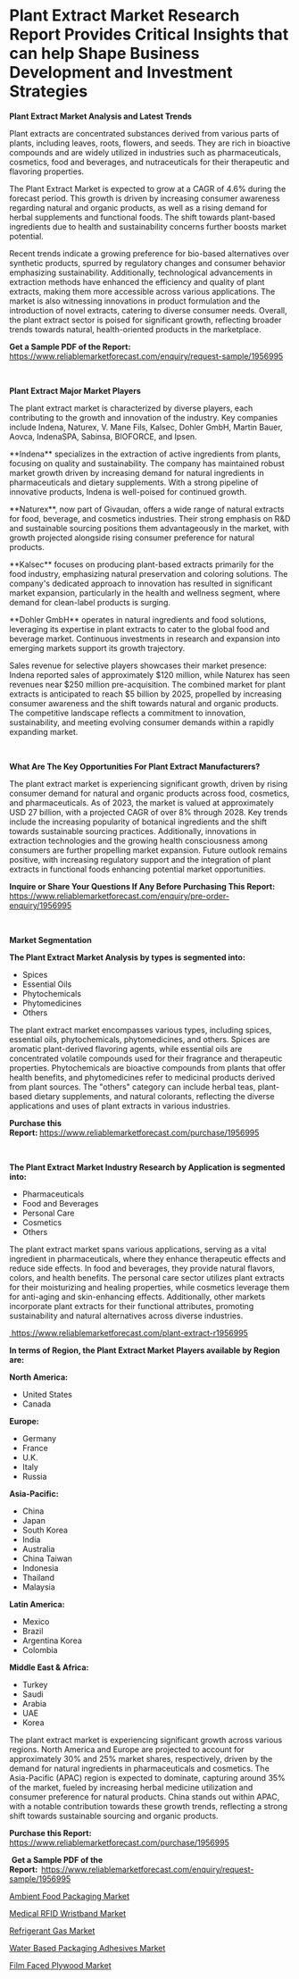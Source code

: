 <p><h1>Plant Extract Market Research Report Provides Critical Insights that can help Shape Business Development and Investment Strategies</h1></p><p><strong>Plant Extract Market Analysis and Latest Trends</strong></p>
<p><p>Plant extracts are concentrated substances derived from various parts of plants, including leaves, roots, flowers, and seeds. They are rich in bioactive compounds and are widely utilized in industries such as pharmaceuticals, cosmetics, food and beverages, and nutraceuticals for their therapeutic and flavoring properties.</p><p>The Plant Extract Market is expected to grow at a CAGR of 4.6% during the forecast period. This growth is driven by increasing consumer awareness regarding natural and organic products, as well as a rising demand for herbal supplements and functional foods. The shift towards plant-based ingredients due to health and sustainability concerns further boosts market potential. </p><p>Recent trends indicate a growing preference for bio-based alternatives over synthetic products, spurred by regulatory changes and consumer behavior emphasizing sustainability. Additionally, technological advancements in extraction methods have enhanced the efficiency and quality of plant extracts, making them more accessible across various applications. The market is also witnessing innovations in product formulation and the introduction of novel extracts, catering to diverse consumer needs. Overall, the plant extract sector is poised for significant growth, reflecting broader trends towards natural, health-oriented products in the marketplace.</p></p>
<p><strong>Get a Sample PDF of the Report:&nbsp;</strong> <a href="https://www.reliablemarketforecast.com/enquiry/request-sample/1956995?utm_campaign=1129&utm_medium=2&utm_source=Github&utm_content=ia&utm_term=07112024&utm_id=plant-extract">https://www.reliablemarketforecast.com/enquiry/request-sample/1956995</a></p>
<p>&nbsp;</p>
<p><strong>Plant Extract Major Market Players</strong></p>
<p><p>The plant extract market is characterized by diverse players, each contributing to the growth and innovation of the industry. Key companies include Indena, Naturex, V. Mane Fils, Kalsec, Dohler GmbH, Martin Bauer, Aovca, IndenaSPA, Sabinsa, BIOFORCE, and Ipsen.</p><p>**Indena** specializes in the extraction of active ingredients from plants, focusing on quality and sustainability. The company has maintained robust market growth driven by increasing demand for natural ingredients in pharmaceuticals and dietary supplements. With a strong pipeline of innovative products, Indena is well-poised for continued growth.</p><p>**Naturex**, now part of Givaudan, offers a wide range of natural extracts for food, beverage, and cosmetics industries. Their strong emphasis on R&D and sustainable sourcing positions them advantageously in the market, with growth projected alongside rising consumer preference for natural products.</p><p>**Kalsec** focuses on producing plant-based extracts primarily for the food industry, emphasizing natural preservation and coloring solutions. The company's dedicated approach to innovation has resulted in significant market expansion, particularly in the health and wellness segment, where demand for clean-label products is surging.</p><p>**Dohler GmbH** operates in natural ingredients and food solutions, leveraging its expertise in plant extracts to cater to the global food and beverage market. Continuous investments in research and expansion into emerging markets support its growth trajectory.</p><p>Sales revenue for selective players showcases their market presence: Indena reported sales of approximately $120 million, while Naturex has seen revenues near $250 million pre-acquisition. The combined market for plant extracts is anticipated to reach $5 billion by 2025, propelled by increasing consumer awareness and the shift towards natural and organic products. The competitive landscape reflects a commitment to innovation, sustainability, and meeting evolving consumer demands within a rapidly expanding market.</p></p>
<p>&nbsp;</p>
<p><strong>What Are The Key Opportunities For Plant Extract Manufacturers?</strong></p>
<p><p>The plant extract market is experiencing significant growth, driven by rising consumer demand for natural and organic products across food, cosmetics, and pharmaceuticals. As of 2023, the market is valued at approximately USD 27 billion, with a projected CAGR of over 8% through 2028. Key trends include the increasing popularity of botanical ingredients and the shift towards sustainable sourcing practices. Additionally, innovations in extraction technologies and the growing health consciousness among consumers are further propelling market expansion. Future outlook remains positive, with increasing regulatory support and the integration of plant extracts in functional foods enhancing potential market opportunities.</p></p>
<p><strong>Inquire or Share Your Questions If Any Before Purchasing This Report:</strong> <a href="https://www.reliablemarketforecast.com/enquiry/pre-order-enquiry/1956995?utm_campaign=1129&utm_medium=2&utm_source=Github&utm_content=ia&utm_term=07112024&utm_id=plant-extract">https://www.reliablemarketforecast.com/enquiry/pre-order-enquiry/1956995</a></p>
<p>&nbsp;</p>
<p><strong>Market Segmentation</strong></p>
<p><strong>The Plant Extract Market Analysis by types is segmented into:</strong></p>
<p><ul><li>Spices</li><li>Essential Oils</li><li>Phytochemicals</li><li>Phytomedicines</li><li>Others</li></ul></p>
<p><p>The plant extract market encompasses various types, including spices, essential oils, phytochemicals, phytomedicines, and others. Spices are aromatic plant-derived flavoring agents, while essential oils are concentrated volatile compounds used for their fragrance and therapeutic properties. Phytochemicals are bioactive compounds from plants that offer health benefits, and phytomedicines refer to medicinal products derived from plant sources. The "others" category can include herbal teas, plant-based dietary supplements, and natural colorants, reflecting the diverse applications and uses of plant extracts in various industries.</p></p>
<p><strong>Purchase this Report:&nbsp;</strong><a href="https://www.reliablemarketforecast.com/purchase/1956995?utm_campaign=1129&utm_medium=2&utm_source=Github&utm_content=ia&utm_term=07112024&utm_id=plant-extract">https://www.reliablemarketforecast.com/purchase/1956995</a></p>
<p>&nbsp;</p>
<p><strong>The Plant Extract Market Industry Research by Application is segmented into:</strong></p>
<p><ul><li>Pharmaceuticals</li><li>Food and Beverages</li><li>Personal Care</li><li>Cosmetics</li><li>Others</li></ul></p>
<p><p>The plant extract market spans various applications, serving as a vital ingredient in pharmaceuticals, where they enhance therapeutic effects and reduce side effects. In food and beverages, they provide natural flavors, colors, and health benefits. The personal care sector utilizes plant extracts for their moisturizing and healing properties, while cosmetics leverage them for anti-aging and skin-enhancing effects. Additionally, other markets incorporate plant extracts for their functional attributes, promoting sustainability and natural alternatives across diverse industries.</p></p>
<p><a href="https://www.reliablemarketforecast.com/plant-extract-r1956995?utm_campaign=1129&utm_medium=2&utm_source=Github&utm_content=ia&utm_term=07112024&utm_id=plant-extract">&nbsp;https://www.reliablemarketforecast.com/plant-extract-r1956995</a></p>
<p><strong>In terms of Region, the Plant Extract Market Players available by Region are:</strong></p>
<p>
    <p> <strong> North America: </strong>
        <ul>
            <li>United States</li>
            <li>Canada</li>
        </ul>
        </p> 
    <p> <strong> Europe: </strong>
        <ul>
            <li>Germany</li>
            <li>France</li>
            <li>U.K.</li>
            <li>Italy</li>
            <li>Russia</li>
        </ul>
        </p> 
    <p> <strong> Asia-Pacific: </strong>
        <ul>
            <li>China</li>
            <li>Japan</li>
            <li>South Korea</li>
            <li>India</li>
            <li>Australia</li>
            <li>China Taiwan</li>
            <li>Indonesia</li>
            <li>Thailand</li>
            <li>Malaysia</li>
        </ul>
        </p> 
    <p> <strong> Latin America: </strong>
        <ul>
            <li>Mexico</li>
            <li>Brazil</li>
            <li>Argentina Korea</li>
            <li>Colombia</li>
        </ul>
        </p> 
    <p> <strong> Middle East & Africa: </strong>
        <ul>
            <li>Turkey</li>
            <li>Saudi</li>
            <li>Arabia</li>
            <li>UAE</li>
            <li>Korea</li>
        </ul>
    </p>
    </p>
<p><p>The plant extract market is experiencing significant growth across various regions. North America and Europe are projected to account for approximately 30% and 25% market shares, respectively, driven by the demand for natural ingredients in pharmaceuticals and cosmetics. The Asia-Pacific (APAC) region is expected to dominate, capturing around 35% of the market, fueled by increasing herbal medicine utilization and consumer preference for natural products. China stands out within APAC, with a notable contribution towards these growth trends, reflecting a strong shift towards sustainable sourcing and organic products.</p></p>
<p><strong>Purchase this Report: </strong><a href="https://www.reliablemarketforecast.com/purchase/1956995?utm_campaign=1129&utm_medium=2&utm_source=Github&utm_content=ia&utm_term=07112024&utm_id=plant-extract">https://www.reliablemarketforecast.com/purchase/1956995</a></p>
<p>&nbsp;<strong>Get a Sample PDF of the Report:&nbsp;&nbsp;</strong><a href="https://www.reliablemarketforecast.com/enquiry/request-sample/1956995?utm_campaign=1129&utm_medium=2&utm_source=Github&utm_content=ia&utm_term=07112024&utm_id=plant-extract">https://www.reliablemarketforecast.com/enquiry/request-sample/1956995</a></p>
<p><strong></strong></p>
<p><p><a href="https://github.com/loanv6asmitty/Market-Research-Report-List-1/blob/main/ambient-food-packaging-market.md?utm_campaign=1129&utm_medium=2&utm_source=Github&utm_content=ia&utm_term=07112024&utm_id=plant-extract">Ambient Food Packaging Market</a></p><p><a href="https://issuu.com/reportprime-2/docs/medical-rfid-wristband-market-size-_deb4b5f407a625?utm_campaign=1129&utm_medium=2&utm_source=Github&utm_content=ia&utm_term=07112024&utm_id=plant-extract">Medical RFID Wristband Market</a></p><p><a href="https://github.com/janeengrenong0/Market-Research-Report-List-1/blob/main/refrigerant-gas-market.md?utm_campaign=1129&utm_medium=2&utm_source=Github&utm_content=ia&utm_term=07112024&utm_id=plant-extract">Refrigerant Gas Market</a></p><p><a href="https://github.com/juliaficg7n3/Market-Research-Report-List-1/blob/main/water-based-packaging-adhesives-market.md?utm_campaign=1129&utm_medium=2&utm_source=Github&utm_content=ia&utm_term=07112024&utm_id=plant-extract">Water Based Packaging Adhesives Market</a></p><p><a href="https://github.com/terieg5dlobel/Market-Research-Report-List-1/blob/main/film-faced-plywood-market.md?utm_campaign=1129&utm_medium=2&utm_source=Github&utm_content=ia&utm_term=07112024&utm_id=plant-extract">Film Faced Plywood Market</a></p></p>